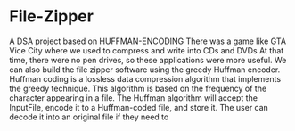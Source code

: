 # File-Zipper
A DSA project based on HUFFMAN-ENCODING
There was a game like GTA Vice City where we used to compress and write into CDs and DVDs
At that time, there were no pen drives, so these applications were more useful.
We can also build the file zipper software using the greedy Huffman encoder.
Huffman coding is a lossless data compression algorithm that implements the greedy technique.
This algorithm is based on the frequency of the character appearing in a file.
The Huffman algorithm will accept the InputFile, encode it to a Huffman-coded file, and store it. The user can decode it into an original file if they need to
